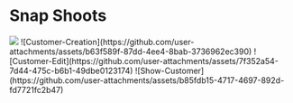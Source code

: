 <h1>Snap Shoots </h1>
<img src="https://github.com/user-attachments/assets/9b7a70b9-a726-4c32-ab7a-5c7164a97dc0" >
![Customer-Creation](https://github.com/user-attachments/assets/b63f589f-87dd-4ee4-8bab-3736962ec390)
![Customer-Edit](https://github.com/user-attachments/assets/7f352a54-7d44-475c-b6b1-49dbe0123174)
![Show-Customer](https://github.com/user-attachments/assets/b85fdb15-4717-4697-892d-fd7721fc2b47)
